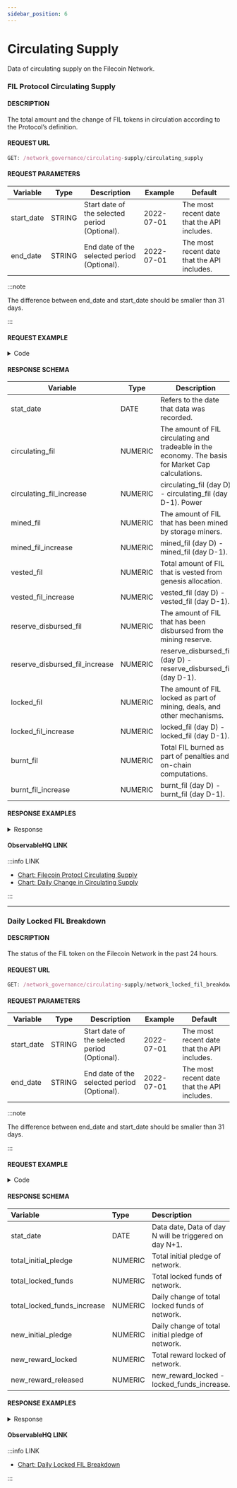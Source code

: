 ```yaml
---
sidebar_position: 6
---
```


# Circulating Supply

Data of circulating supply on the Filecoin Network.

### FIL Protocol Circulating Supply

#### DESCRIPTION

The total amount and the change of FIL tokens in circulation according to the Protocol’s definition.


#### REQUEST URL

```js
GET: /network_governance/circulating-supply/circulating_supply
```

#### REQUEST PARAMETERS
| **Variable** | **Type** | **Description**                         | **Example** | **Default**                  |
| ------------ | -------- | --------------------------------------- | ----------- | ---------------------------- |
| start_date   | STRING   | Start date of the selected period (Optional). | 2022-07-01  | The most recent date that the API includes. |
| end_date     | STRING   | End date of the selected period (Optional).  | 2022-07-01  | The most recent date that the API includes. |

:::note

 The difference between end_date and start_date should be smaller than 31 days.

:::

#### REQUEST EXAMPLE

<details><summary>Code</summary>
<div>


import Tabs from '@theme/Tabs';
import TabItem from '@theme/TabItem';

<Tabs
  groupId="language"
  defaultValue="Python"
  values={[
    { label: 'Python', value: 'Python' },
    { label: 'GO', value: 'GO' },
    { label: 'NodeJS', value: 'NodeJS' },
    { label: 'cURL', value: 'cURL' }
  ]
}>

<TabItem value="Python">

```python
import requests

url = "https://data-api-test.starboard.ventures/api/v1/circulating_supply?end_date=2022-07-01&start_date=2022-07-01"

payload={}
headers = {
  'authorization': 'Bearer ghp_eNRrQsxAcQfWJgElKNVKfdtgYzSBpmNOPrZq'
}

response = requests.request("GET", url, headers=headers, data=payload)

print(response.text)

```

</TabItem>

<TabItem value="GO">

```go
package main
import (
  "fmt"
  "net/http"
  "io/ioutil"
)
func main() {
  url := "https://data-api-test.starboard.ventures/api/v1/network_storage_capacity?end_date=2022-07-01&start_date=2022-07-01"
  method := "GET"
  client := &http.Client {
  }
  req, err := http.NewRequest(method, url, nil)
  if err != nil {
    fmt.Println(err)
    return
  }
  req.Header.Add("authorization", "Bearer ghp_eNRrQsxAcQfWJgElKNVKfdtgYzSBpmNOPrZq")
  res, err := client.Do(req)
  if err != nil {
    fmt.Println(err)
    return
  }
  defer res.Body.Close()

  body, err := ioutil.ReadAll(res.Body)
  if err != nil {
    fmt.Println(err)
    return
  }
  fmt.Println(string(body))
}
```

</TabItem>

<TabItem value="NodeJS">

```js
var request = require('request');
var options = {
  'method': 'GET',
  'url': 'https://data-api-test.starboard.ventures/api/v1/circulating_supply?end_date=2022-07-01&start_date=2022-07-01',
  'headers': {
    'authorization': 'Bearer ghp_eNRrQsxAcQfWJgElKNVKfdtgYzSBpmNOPrZq'
  }
};
request(options, function (error, response) {
  if (error) throw new Error(error);
  console.log(response.body);
});
```

</TabItem>
<TabItem value="cURL">

```curl
curl --location --request GET 'https://data-api-test.starboard.ventures/api/v1/circulating_supply?end_date=2022-07-01&start_date=2022-07-01' \
--header 'authorization: Bearer ghp_eNRrQsxAcQfWJgElKNVKfdtgYzSBpmNOPrZq'
```

</TabItem>
</Tabs>

</div>
</details>


#### RESPONSE SCHEMA

| **Variable**                   | **Type** | **Description**                                                                                                                                    |
| ------------------------------ | -------- | -------------------------------------------------------------------------------------------------------------------------------------------------- |
| stat_date                      | DATE     | Refers to the date that data was recorded.                                                                                                         |
| circulating_fil           | NUMERIC  | The amount of FIL circulating and tradeable in the economy. The basis for Market Cap calculations. |
| circulating_fil_increase  | NUMERIC  | circulating_fil (day D) - circulating_fil (day D-1). Power                                                                                               |
| mined_fil          | NUMERIC  | The amount of FIL that has been mined by storage miners.                                                                                        |
| mined_fil_increase | NUMERIC  | mined_fil (day D) - mined_fil (day D-1).                                                                                           |
| vested_fil             | NUMERIC  | Total amount of FIL that is vested from genesis allocation.                                                                                     |
| vested_fil_increase             | NUMERIC  | vested_fil (day D) - vested_fil (day D-1).                                                                                     |
| reserve_disbursed_fil             | NUMERIC  | The amount of FIL that has been disbursed from the mining reserve.                                                                                     |
| reserve_disbursed_fil_increase             | NUMERIC  | reserve_disbursed_fil (day D) - reserve_disbursed_fil (day D-1).                                                                                     |
| locked_fil             | NUMERIC  | The amount of FIL locked as part of mining, deals, and other mechanisms.                                                                                     |
| locked_fil_increase             | NUMERIC  | locked_fil (day D) - locked_fil (day D-1).                                                                                     |
| burnt_fil             | NUMERIC  | Total FIL burned as part of penalties and on-chain computations.                                                                                     |
| burnt_fil_increase             | NUMERIC  | burnt_fil (day D) - burnt_fil (day D-1).                                                                                     |

#### RESPONSE EXAMPLES

<details><summary>Response</summary>
<div>

```Json
{
   "request_id": "4e14a4aa-2368-4029-a660-5a883c0c29f1#666",
   "code": 0,
   "message": "success.",
   "data": [
       {
           "stat_date": "2022-07-01T00:00:00Z",
           "circulating_fil": 316590544.83518726,
           "circulating_fil_increase": 463554.259920636,
           "mined_fil": 198962164.329669,
           "mined_fil_increase": 292465.57457804616,
           "vested_fil": 267759227.86305127,
           "vested_fil_increase": 277876.17671232874,
           "reserve_disbursed_fil": 17066618.96177341,
           "reserve_disbursed_fil_increase": 0,
           "locked_fil": 136018723.96866196,
           "locked_fil_increase": 94437.31370666207,
           "burnt_fil": 31178742.350644458,
           "burnt_fil_increase": 12350.177663076873
       }
   ]
}
```
</div>
</details>


#### ObservableHQ LINK
:::info LINK

- [Chart: Filecoin Protocl Circulating Supply](https://observablehq.com/@starboard/chart-fil-protocol-circulating-supply)  
- [Chart: Daily Change in Circulating Supply](https://observablehq.com/@starboard/daily-change-in-circulating-supply)

:::

<hr />


### Daily Locked FIL Breakdown
#### DESCRIPTION

The status of the FIL token on the Filecoin Network in the past 24 hours.


#### REQUEST URL

```js
GET: /network_governance/circulating-supply/network_locked_fil_breakdown
```

#### REQUEST PARAMETERS
| **Variable** | **Type** | **Description**                         | **Example** | **Default**                  |
| ------------ | -------- | --------------------------------------- | ----------- | ---------------------------- |
| start_date   | STRING   | Start date of the selected period (Optional). | 2022-07-01  | The most recent date that the API includes. |
| end_date     | STRING   | End date of the selected period (Optional).  | 2022-07-01  | The most recent date that the API includes. |

:::note

 The difference between end_date and start_date should be smaller than 31 days.

:::

#### REQUEST EXAMPLE

<details><summary>Code</summary>
<div>


import Tabs from '@theme/Tabs';
import TabItem from '@theme/TabItem';

<Tabs
  groupId="language"
  defaultValue="Python"
  values={[
    { label: 'Python', value: 'Python' },
    { label: 'GO', value: 'GO' },
    { label: 'NodeJS', value: 'NodeJS' },
    { label: 'cURL', value: 'cURL' }
  ]
}>

<TabItem value="Python">

```python
import requests

url = "https://data-api-test.starboard.ventures/api/v1/network_locked_fil_breakdown?end_date=2022-07-01&start_date=2022-07-01"

payload={}
headers = {
  'authorization': 'Bearer ghp_eNRrQsxAcQfWJgElKNVKfdtgYzSBpmNOPrZq'
}

response = requests.request("GET", url, headers=headers, data=payload)

print(response.text)

```

</TabItem>

<TabItem value="GO">

```go
package main
import (
  "fmt"
  "net/http"
  "io/ioutil"
)
func main() {
  url := "https://data-api-test.starboard.ventures/api/v1/network_locked_fil_breakdown?end_date=2022-07-01&start_date=2022-07-01"
  method := "GET"
  client := &http.Client {
  }
  req, err := http.NewRequest(method, url, nil)
  if err != nil {
    fmt.Println(err)
    return
  }
  req.Header.Add("authorization", "Bearer ghp_eNRrQsxAcQfWJgElKNVKfdtgYzSBpmNOPrZq")
  res, err := client.Do(req)
  if err != nil {
    fmt.Println(err)
    return
  }
  defer res.Body.Close()

  body, err := ioutil.ReadAll(res.Body)
  if err != nil {
    fmt.Println(err)
    return
  }
  fmt.Println(string(body))
}
```

</TabItem>

<TabItem value="NodeJS">

```js
var request = require('request');
var options = {
  'method': 'GET',
  'url': 'https://data-api-test.starboard.ventures/api/v1/network_locked_fil_breakdown?end_date=2022-07-01&start_date=2022-07-01',
  'headers': {
    'authorization': 'Bearer ghp_eNRrQsxAcQfWJgElKNVKfdtgYzSBpmNOPrZq'
  }
};
request(options, function (error, response) {
  if (error) throw new Error(error);
  console.log(response.body);
});
```

</TabItem>
<TabItem value="cURL">

```curl
curl --location --request GET 'https://data-api-test.starboard.ventures/api/v1/network_locked_fil_breakdown?end_date=2022-07-01&start_date=2022-07-01' \
--header 'authorization: Bearer ghp_eNRrQsxAcQfWJgElKNVKfdtgYzSBpmNOPrZq'
```

</TabItem>
</Tabs>

</div>
</details>


#### RESPONSE SCHEMA

| **Variable**                | **Type** | **Description**                                        |
| :-------------------------- | :------- | :----------------------------------------------------- |
| stat_date                   | DATE     | Data date, Data of day N will be triggered on day N+1. |
| total_initial_pledge        | NUMERIC  | Total initial pledge of network.                       |
| total_locked_funds          | NUMERIC  | Total locked funds of network.                         |
| total_locked_funds_increase | NUMERIC  | Daily change of total locked funds of network.         |
| new_initial_pledge          | NUMERIC  | Daily change of total initial pledge of network.       |
| new_reward_locked           | NUMERIC  | Total reward locked of network.                        |
| new_reward_released         | NUMERIC  | new_reward_locked - locked_funds_increase.             |

#### RESPONSE EXAMPLES

<details><summary>Response</summary>
<div>

```Json
{
   "request_id": "4e14a4aa-2368-4029-a660-5a883c0c29f1#666",
   "code": 0,
   "message": "success.",
   "data": [
       {
           "stat_date": "2022-07-01T00:00:00Z",
           "total_initial_pledge": 115655615.67550927,
           "total_locked_funds": 20338541.578073677,
           "total_locked_funds_increase": -9861.797914507973,
           "new_initial_pledge": 104187.91617693826,
           "new_reward_locked": 217603.8203024527,
           "new_reward_released": 227465.61821696066
       }
   ]
}
```
</div>
</details>


#### ObservableHQ LINK
:::info LINK

- [Chart: Daily Locked FIL Breakdown](https://observablehq.com/@starboard/chart-daily-locked-fil-breakdown)  

:::
